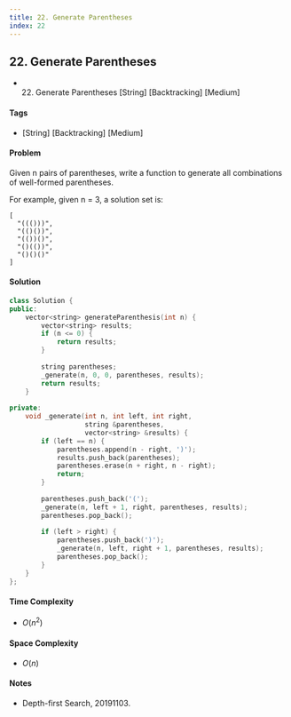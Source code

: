 ```yaml
---
title: 22. Generate Parentheses
index: 22
---
```


## 22. Generate Parentheses
- 22. Generate Parentheses [String] [Backtracking] [Medium]

#### Tags
- [String] [Backtracking] [Medium]

#### Problem
Given n pairs of parentheses, write a function to generate all combinations of well-formed parentheses.

For example, given n = 3, a solution set is:

    [
      "((()))",
      "(()())",
      "(())()",
      "()(())",
      "()()()"
    ]

#### Solution
``` C++
class Solution {
public:
    vector<string> generateParenthesis(int n) {
        vector<string> results;
        if (n <= 0) {
            return results;
        }
        
        string parentheses;
        _generate(n, 0, 0, parentheses, results);
        return results;
    }
    
private:
    void _generate(int n, int left, int right, 
                   string &parentheses, 
                   vector<string> &results) {
        if (left == n) {
            parentheses.append(n - right, ')');
            results.push_back(parentheses);
            parentheses.erase(n + right, n - right);
            return;
        }
        
        parentheses.push_back('(');
        _generate(n, left + 1, right, parentheses, results);
        parentheses.pop_back();
        
        if (left > right) {
            parentheses.push_back(')');
            _generate(n, left, right + 1, parentheses, results);
            parentheses.pop_back();
        }
    }
};
```

#### Time Complexity
- $O(n^2)$

#### Space Complexity
- $O(n)$

#### Notes
- Depth-first Search, 20191103.
